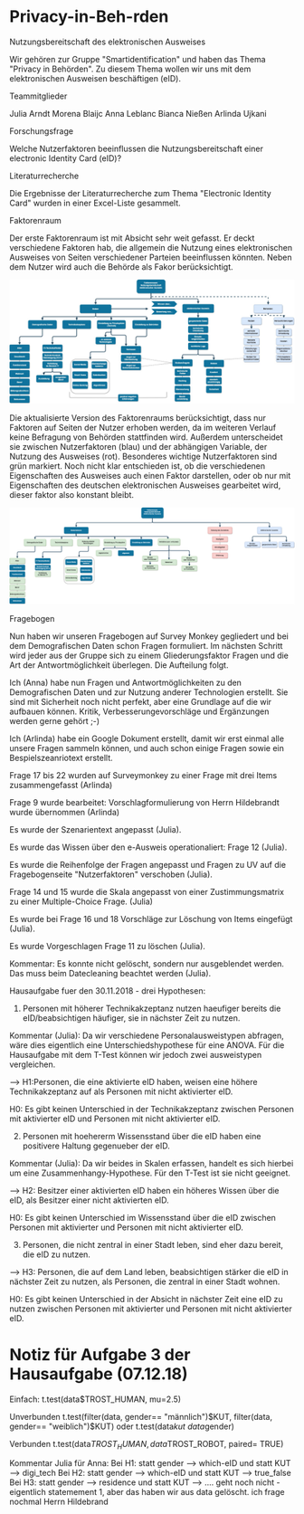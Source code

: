 # Privacy-in-Beh-rden

Nutzungsbereitschaft des elektronischen Ausweises


Wir gehören zur Gruppe "Smartidentification" und haben das Thema "Privacy in Behörden". Zu diesem Thema wollen wir uns mit dem elektronischen Ausweisen beschäftigen (eID).

Teammitglieder

Julia Arndt
Morena Blaijc
Anna Leblanc
Bianca Nießen
Arlinda Ujkani

Forschungsfrage

Welche Nutzerfaktoren beeinflussen die Nutzungsbereitschaft einer electronic Identity Card (eID)? 


Literaturrecherche

Die Ergebnisse der Literaturrecherche zum Thema "Electronic Identity Card" wurden in einer Excel-Liste gesammelt.

Faktorenraum

Der erste Faktorenraum ist mit Absicht sehr weit gefasst. Er deckt verschiedene Faktoren hab, die allgemein die Nutzung eines elektronischen Ausweises von Seiten verschiedener Parteien beeinflussen könnten. Neben dem Nutzer wird auch die Behörde als Fakor berücksichtigt.


![tooltip](Images/Faktorenraum.png) 


Die aktualisierte Version des Faktorenraums berücksichtigt, dass nur Faktoren auf Seiten der Nutzer erhoben werden, da im weiteren Verlauf keine Befragung von Behörden stattfinden wird. Außerdem unterscheidet sie zwischen Nutzerfaktoren (blau) und der abhängigen Variable, der Nutzung des Ausweises (rot). Besonderes wichtige Nutzerfaktoren sind grün markiert. Noch nicht klar entschieden ist, ob die verschiedenen Eigenschaften des Ausweises auch einen Faktor darstellen, oder ob nur mit Eigenschaften des deutschen elektronischen Ausweises gearbeitet wird, dieser faktor also konstant bleibt.

![tooltip](Images/Faktorenraum_V2.png) 


Fragebogen

Nun haben wir unseren Fragebogen auf Survey Monkey gegliedert und bei dem Demografischen Daten schon Fragen formuliert. Im nächsten Schritt wird jeder aus der Gruppe sich zu einem Gliederungsfaktor Fragen und die Art der Antwortmöglichkeit überlegen. Die Aufteilung folgt. 

Ich (Anna) habe nun Fragen und Antwortmöglichkeiten zu den Demografischen Daten und zur Nutzung anderer Technologien erstellt. Sie sind mit Sicherheit noch nicht perfekt, aber eine Grundlage auf die wir aufbauen können. Kritik, Verbesserungevorschläge und Ergänzungen werden gerne gehört ;-)

Ich (Arlinda) habe ein Google Dokument erstellt, damit wir erst einmal alle unsere Fragen sammeln können, und auch schon einige Fragen sowie ein Bespielszeanriotext erstellt.



Frage 17 bis 22 wurden auf Surveymonkey zu einer Frage mit drei Items zusammengefasst (Arlinda)

Frage 9 wurde bearbeitet: Vorschlagformulierung von Herrn Hildebrandt wurde übernommen (Arlinda) 

Es wurde der Szenarientext angepasst (Julia).

Es wurde das Wissen über den e-Ausweis operationaliert: Frage 12 (Julia).

Es wurde die Reihenfolge der Fragen angepasst und Fragen zu UV auf die Fragebogenseite "Nutzerfaktoren" verschoben (Julia).

Frage 14 und 15 wurde die Skala angepasst von einer Zustimmungsmatrix zu einer Multiple-Choice Frage. (Julia)

Es wurde bei Frage 16 und 18 Vorschläge zur Löschung von Items eingefügt (Julia).

Es wurde Vorgeschlagen Frage 11 zu löschen (Julia).

Kommentar: Es konnte nicht gelöscht, sondern nur ausgeblendet werden. Das muss beim Datecleaning beachtet werden (Julia).

Hausaufgabe fuer den 30.11.2018 - drei Hypothesen:

1. Personen mit höherer Technikakzeptanz nutzen haeufiger bereits die eID/beabsichtigen häufiger, sie in nächster Zeit zu nutzen.


Kommentar (Julia): Da wir verschiedene Personalausweistypen abfragen, wäre dies eigentlich eine Unterschiedshypothese für eine ANOVA. Für die Hausaufgabe mit dem T-Test können wir jedoch zwei ausweistypen vergleichen.

--> H1:Personen, die eine aktivierte eID haben, weisen eine höhere Technikakzeptanz auf als Personen mit nicht aktivierter eID.

H0: Es gibt keinen Unterschied in der Technikakzeptanz zwischen Personen mit aktivierter eID und Personen mit nicht aktivierter eID.

2. Personen mit hoehererm Wissensstand über die eID haben eine positivere Haltung gegenueber der eID.

Kommentar (Julia): Da wir beides in Skalen erfassen, handelt es sich hierbei um eine Zusammenhangy-Hypothese. Für den T-Test ist sie nicht geeignet.

--> H2: Besitzer einer aktivierten eID haben ein höheres Wissen über die eID, als Besitzer einer nicht aktivierten eID.

H0: Es gibt keinen Unterschied im Wissensstand über die eID zwischen Personen mit aktivierter und Personen mit nicht aktivierter eID.

3. Personen, die nicht zentral in einer Stadt leben, sind eher dazu bereit, die eID zu nutzen.

--> H3: Personen, die auf dem Land leben, beabsichtigen stärker die eID in nächster Zeit zu nutzen, als Personen, die zentral in einer Stadt wohnen.

H0: Es gibt keinen Unterschied in der Absicht in nächster Zeit eine eID zu nutzen zwischen Personen mit aktivierter und Personen mit nicht aktivierter eID.

# Notiz für Aufgabe 3 der Hausaufgabe (07.12.18)

Einfach: t.test(data$TROST_HUMAN, mu=2.5) 

Unverbunden t.test(filter(data, gender== "männlich")$KUT, filter(data, gender== "weiblich")$KUT) oder t.test(data$kut~ data$gender)

Verbunden t.test(data$TROST_HUMAN, data$TROST_ROBOT, paired= TRUE)



Kommentar Julia für Anna: 
Bei H1: statt gender --> which-eID und statt KUT --> digi_tech
Bei H2: statt gender --> which-eID und statt KUT --> true_false
Bei H3: statt gender --> residence und statt KUT --> .... geht noch nicht - eigentlich statemement 1, aber das haben wir aus data gelöscht. ich frage nochmal Herrn Hildebrand